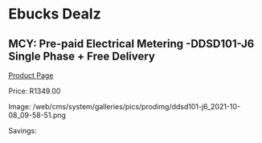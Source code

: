 
# Ebucks Dealz
## MCY: Pre-paid Electrical Metering -DDSD101-J6 Single Phase + Free Delivery
[Product Page](https://www.ebucks.com/web/shop/productSelected.do?prodId=1228557468&catId=1228554752)

Price: R1349.00

Image: /web/cms/system/galleries/pics/prodimg/ddsd101-j6_2021-10-08_09-58-51.png

Savings: 


	